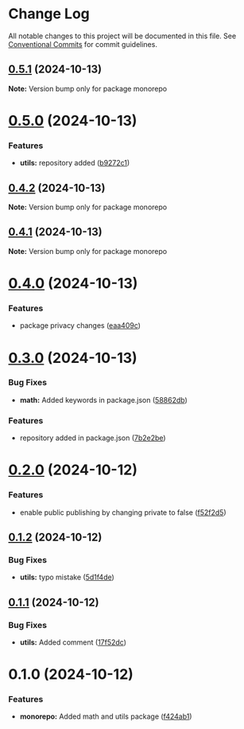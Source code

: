 # Change Log

All notable changes to this project will be documented in this file.
See [Conventional Commits](https://conventionalcommits.org) for commit guidelines.

## [0.5.1](https://github.com/mvsubhash29/monorepo/compare/v0.5.0...v0.5.1) (2024-10-13)

**Note:** Version bump only for package monorepo





# [0.5.0](https://github.com/mvsubhash29/monorepo/compare/v0.4.2...v0.5.0) (2024-10-13)


### Features

* **utils:** repository added ([b9272c1](https://github.com/mvsubhash29/monorepo/commit/b9272c12bcd83826fb7e0eddc5c60cd3cc315a6e))





## [0.4.2](https://github.com/mvsubhash29/monorepo/compare/v0.4.1...v0.4.2) (2024-10-13)

**Note:** Version bump only for package monorepo





## [0.4.1](https://github.com/mvsubhash29/monorepo/compare/v0.4.0...v0.4.1) (2024-10-13)

**Note:** Version bump only for package monorepo





# [0.4.0](https://github.com/mvsubhash29/monorepo/compare/v0.3.0...v0.4.0) (2024-10-13)


### Features

* package privacy changes ([eaa409c](https://github.com/mvsubhash29/monorepo/commit/eaa409cf39f935e17e8c4b4bb4cb67f745afb634))





# [0.3.0](https://github.com/mvsubhash29/monorepo/compare/v0.2.0...v0.3.0) (2024-10-13)


### Bug Fixes

* **math:** Added keywords in package.json ([58862db](https://github.com/mvsubhash29/monorepo/commit/58862db92038447296af7968494090e3645fbb62))


### Features

* repository added in package.json ([7b2e2be](https://github.com/mvsubhash29/monorepo/commit/7b2e2be1bc1fbf07cb10b282596db51f88fc70e1))





# [0.2.0](https://github.com/mvsubhash29/monorepo/compare/v0.1.2...v0.2.0) (2024-10-12)


### Features

* enable public publishing by changing private to false ([f52f2d5](https://github.com/mvsubhash29/monorepo/commit/f52f2d54cfaa8d17bf8f1a202ea1ec3a81806923))





## [0.1.2](https://github.com/mvsubhash29/monorepo/compare/v0.1.1...v0.1.2) (2024-10-12)


### Bug Fixes

* **utils:** typo mistake ([5d1f4de](https://github.com/mvsubhash29/monorepo/commit/5d1f4de4f7c089725a98797fe1f256dfa120d807))





## [0.1.1](https://github.com/mvsubhash29/monorepo/compare/v0.1.0...v0.1.1) (2024-10-12)


### Bug Fixes

* **utils:** Added comment ([17f52dc](https://github.com/mvsubhash29/monorepo/commit/17f52dc285d0b8c5dc750eef9cb4821dde9478ab))





# 0.1.0 (2024-10-12)


### Features

* **monorepo:** Added math and utils package ([f424ab1](https://github.com/mvsubhash29/monorepo/commit/f424ab11bf8e86ab7e9f38c4df883447f3082853))
